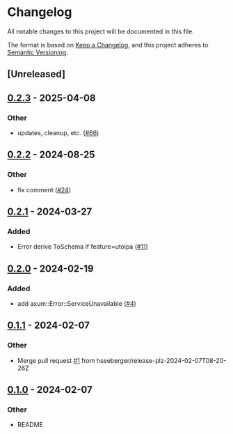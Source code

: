 # Changelog
All notable changes to this project will be documented in this file.

The format is based on [Keep a Changelog](https://keepachangelog.com/en/1.0.0/),
and this project adheres to [Semantic Versioning](https://semver.org/spec/v2.0.0.html).

## [Unreleased]

## [0.2.3](https://github.com/hseeberger/error-ext/compare/v0.2.2...v0.2.3) - 2025-04-08

### Other

- updates, cleanup, etc. ([#66](https://github.com/hseeberger/error-ext/pull/66))

## [0.2.2](https://github.com/hseeberger/error-ext/compare/v0.2.1...v0.2.2) - 2024-08-25

### Other
- fix comment ([#24](https://github.com/hseeberger/error-ext/pull/24))

## [0.2.1](https://github.com/hseeberger/error-ext/compare/v0.2.0...v0.2.1) - 2024-03-27

### Added
- Error derive ToSchema if feature=utoipa ([#11](https://github.com/hseeberger/error-ext/pull/11))

## [0.2.0](https://github.com/hseeberger/error-ext/compare/v0.1.1...v0.2.0) - 2024-02-19

### Added
- add axum::Error::ServiceUnavailable ([#4](https://github.com/hseeberger/error-ext/pull/4))

## [0.1.1](https://github.com/hseeberger/error-ext/compare/v0.1.0...v0.1.1) - 2024-02-07

### Other
- Merge pull request [#1](https://github.com/hseeberger/error-ext/pull/1) from hseeberger/release-plz-2024-02-07T08-20-26Z

## [0.1.0](https://github.com/hseeberger/error-ext/releases/tag/v0.1.0) - 2024-02-07

### Other
- README
